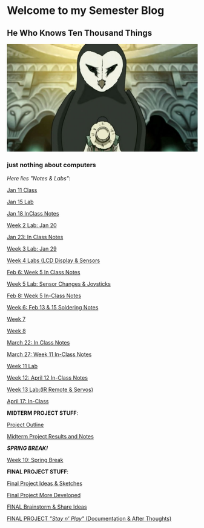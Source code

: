 # Welcome to my Semester Blog

## He Who Knows Ten Thousand Things

![Wan Shi Ton](Images/wan%20shi%20ton.jpg)

### just nothing about computers

*Here lies "Notes & Labs"*:

[Jan 11 Class](classmeetingjan11.html)

[Jan 15 Lab](W1D2.html)

[Jan 18 InClass Notes](Jan%2018%20InClass.html)

[Week 2 Lab: Jan 20](Week%202%20Lab.html)

[Jan 23: In Class Notes](Jan%2023%20In%20Class.html)

[Week 3 Lab: Jan 29](Week%203%20Lab.html)

[Week 4 Labs (LCD Display & Sensors](Week%204%20Lab%201.html)

[Feb 6: Week 5 In Class Notes](Feb%206%20Week%205%20In%20Class%20Notes.html)

[Week 5 Lab: Sensor Changes & Joysticks](Week%205%20Lab%201%20Sensor%20Changes.html)

[Feb 8: Week 5 In-Class Notes](Week%205%20Notes.html)

[Week 6: Feb 13 & 15 Soldering Notes](Week%206%20Notes.html)

[Week 7](Week%207%20Notes.html)

[Week 8](Week%208.html)

[March 22: In Class Notes](March%2022%20In%20Class%20Notes.html)

[March 27: Week 11 In-Class Notes](Week%2011%20Lab%20Notes.html)

[Week 11 Lab](Week%2011%20Lab%20Note.html)

[Week 12: April 12 In-Class Notes](Week%2012%20Class%20Notes.html)

[Week 13 Lab:(IR Remote & Servos)](Week%2013%20Lab.html)

[April 17: In-Class](April17notes.html)

**MIDTERM PROJECT STUFF**:

[Project Outline](midterm%20project.html)

[Midterm Project Results and Notes](midterm%20project%20notes.html)

***SPRING BREAK!***

[Week 10: Spring Break](Week%2010%20Spring%20Break.md)

**FINAL PROJECT STUFF**:

[Final Project Ideas & Sketches](Final%20Project%20Ideas.html)

[Final Project More Developed](Final%20Project%202.html)

[FINAL Brainstorm & Share Ideas](FinalProjectShare.html)

[FINAL PROJECT *"Stay n' Play"* (Documentation & After Thoughts)](FINAL%20PROJECT%20doc.html)
